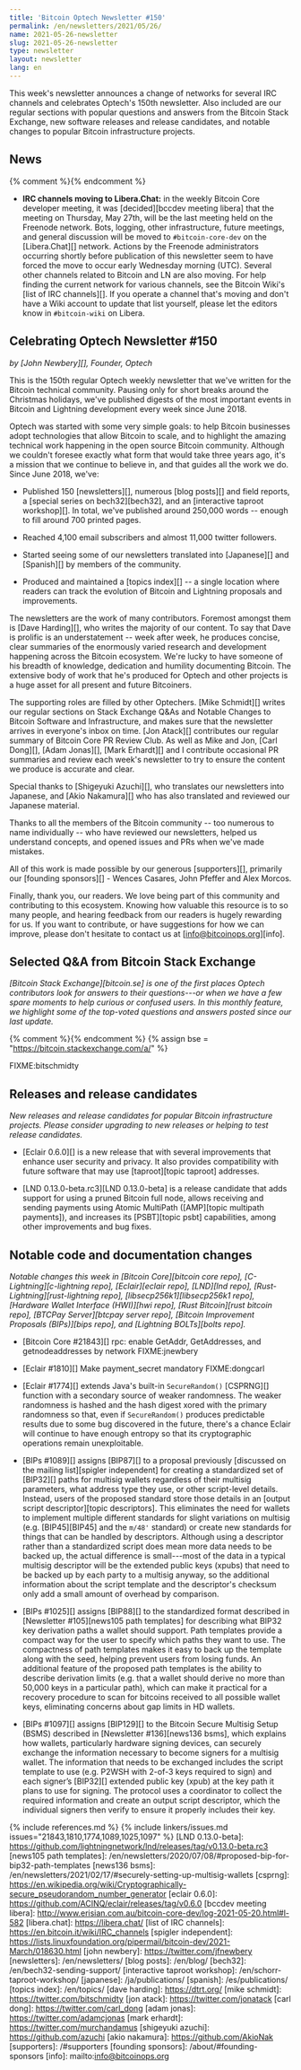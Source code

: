```yaml
---
title: 'Bitcoin Optech Newsletter #150'
permalink: /en/newsletters/2021/05/26/
name: 2021-05-26-newsletter
slug: 2021-05-26-newsletter
type: newsletter
layout: newsletter
lang: en
---
```

This week's newsletter announces a change of networks for several IRC
channels and celebrates Optech's 150th newsletter.  Also included are
our regular sections with popular questions and answers from the Bitcoin
Stack Exchange, new software releases and release candidates, and notable
changes to popular Bitcoin infrastructure projects.

## News

{% comment %}<!-- IRC move would probably be better as an Action Item,
but I'd prefer not to have an empty News section if we can avoid it -harding -->{% endcomment %}

- **IRC channels moving to Libera.Chat:** in the weekly Bitcoin Core
  developer meeting, it was [decided][bccdev meeting libera] that the
  meeting on Thursday, May 27th, will be the last meeting held on the
  Freenode network.  Bots, logging, other infrastructure, future
  meetings, and general discussion will be moved to `#bitcoin-core-dev`
  on the [Libera.Chat][] network.  Actions by the Freenode
  administrators occurring shortly before publication of this newsletter
  seem to have forced the move to occur early Wednesday morning (UTC).
  Several other channels related to
  Bitcoin and LN are also moving.  For help finding the current network
  for various channels, see the Bitcoin Wiki's [list of IRC channels][].
  If you operate a channel that's moving and don't have a Wiki account
  to update that list yourself, please let the editors know in
  `#bitcoin-wiki` on Libera.

## Celebrating Optech Newsletter #150
*by [John Newbery][], Founder, Optech*

This is the 150th regular Optech weekly newsletter that we've written for the
Bitcoin technical community. Pausing only for short breaks around the Christmas
holidays, we've published digests of the most important events in Bitcoin
and Lightning development every week since June 2018.

Optech was started with some very simple goals: to help Bitcoin businesses adopt
technologies that allow Bitcoin to scale, and to highlight the amazing
technical work happening in the open source Bitcoin community. Although we
couldn't foresee exactly what form that would take three years ago, it's a
mission that we continue to believe in, and that guides all the work we do.
Since June 2018, we've:

* Published 150 [newsletters][], numerous [blog posts][] and field reports,
  a [special series on bech32][bech32], and an [interactive taproot workshop][]. In
  total, we've published around 250,000 words -- enough to fill around 700
  printed pages. <!-- wc _posts/en/newsletters/*md _posts/en/*md
  _includes/articles/*md _includes/specials/2019-exec-briefing/*md
  _includes/specials/bech32/*md-->

* Reached 4,100 email subscribers and almost 11,000 twitter followers.

* Started seeing some of our newsletters translated into [Japanese][] and
  [Spanish][] by members of the community.

* Produced and maintained a [topics index][] -- a single location where readers
  can track the evolution of Bitcoin and Lightning proposals and improvements.

The newsletters are the work of many contributors. Foremost amongst them is
[Dave Harding][], who writes the majority of our content. To say that Dave is
prolific is an understatement -- week after week, he produces concise,
clear summaries of the enormously varied research and development happening
across the Bitcoin ecosystem. We're lucky to have someone of his breadth of
knowledge, dedication and humility documenting Bitcoin. The extensive body of
work that he's produced for Optech and other projects is a huge asset for all
present and future Bitcoiners.

The supporting roles are filled by other Optechers. [Mike Schmidt][]
writes our regular sections on Stack Exchange Q&As and Notable Changes to
Bitcoin Software and Infrastructure, and makes sure that the newsletter arrives
in everyone's inbox on time. [Jon Atack][] contributes our regular summary
of Bitcoin Core PR Review Club. As well as Mike and Jon, [Carl Dong][], [Adam
Jonas][], [Mark Erhardt][] and I contribute occasional PR summaries and review
each week's newsletter to try to ensure the content we produce is accurate and
clear.

Special thanks to [Shigeyuki Azuchi][], who translates our newsletters into
Japanese, and [Akio Nakamura][] who has also translated and reviewed our
Japanese material.

Thanks to all the members of the Bitcoin community -- too numerous to name
individually -- who have reviewed our newsletters, helped us understand
concepts, and opened issues and PRs when we've made mistakes.

All of this work is made possible by our generous [supporters][], primarily
our [founding sponsors][] - Wences Casares, John Pfeffer and Alex Morcos.

Finally, thank you, our readers. We love being part of this community and
contributing to this ecosystem. Knowing how valuable this resource is to so many
people, and hearing feedback from our readers is hugely rewarding for us. If you
want to contribute, or have suggestions for how we can improve, please don't
hesitate to contact us at [info@bitcoinops.org][info].

## Selected Q&A from Bitcoin Stack Exchange

*[Bitcoin Stack Exchange][bitcoin.se] is one of the first places Optech
contributors look for answers to their questions---or when we have a
few spare moments to help curious or confused users.  In
this monthly feature, we highlight some of the top-voted questions and
answers posted since our last update.*

{% comment %}<!-- https://bitcoin.stackexchange.com/search?tab=votes&q=created%3a1m..%20is%3aanswer -->{% endcomment %}
{% assign bse = "https://bitcoin.stackexchange.com/a/" %}

FIXME:bitschmidty

## Releases and release candidates

*New releases and release candidates for popular Bitcoin infrastructure
projects.  Please consider upgrading to new releases or helping to test
release candidates.*

- [Eclair 0.6.0][] is a new release that with several improvements that
  enhance user security and privacy.  It also provides compatibility
  with future software that may use [taproot][topic taproot] addresses.

- [LND 0.13.0-beta.rc3][LND 0.13.0-beta] is a release candidate that
  adds support for using a pruned Bitcoin full node, allows receiving
  and sending payments using Atomic MultiPath ([AMP][topic multipath payments]),
  and increases its [PSBT][topic psbt] capabilities, among other improvements
  and bug fixes.

## Notable code and documentation changes

*Notable changes this week in [Bitcoin Core][bitcoin core repo],
[C-Lightning][c-lightning repo], [Eclair][eclair repo], [LND][lnd repo],
[Rust-Lightning][rust-lightning repo], [libsecp256k1][libsecp256k1
repo], [Hardware Wallet Interface (HWI)][hwi repo],
[Rust Bitcoin][rust bitcoin repo], [BTCPay Server][btcpay server repo],
[Bitcoin Improvement Proposals (BIPs)][bips repo], and [Lightning
BOLTs][bolts repo].*


- [Bitcoin Core #21843][] rpc: enable GetAddr, GetAddresses, and getnodeaddresses by network FIXME:jnewbery

- [Eclair #1810][] Make payment_secret mandatory FIXME:dongcarl

- [Eclair #1774][] extends Java's built-in `SecureRandom()` [CSPRNG][]
  function with a secondary source of weaker randomness.  The weaker
  randomness is hashed and the hash digest xored with the primary
  randomness so that, even if `SecureRandom()` produces predictable
  results due to some bug discovered in the future, there's a chance
  Eclair will continue to have enough entropy so that its cryptographic
  operations remain unexploitable.

- [BIPs #1089][] assigns [BIP87][] to a proposal previously [discussed
  on the mailing list][spigler independent] for creating a standardized
  set of [BIP32][] paths for multisig wallets regardless of their
  multisig parameters, what address type they use, or other script-level
  details.  Instead, users of the proposed standard store those details
  in an [output script descriptor][topic descriptors].
  This eliminates the need for wallets to implement multiple different
  standards for slight variations on multisig (e.g. [BIP45][BIP45] and
  the `m/48'` standard) or create new standards for things that can be
  handled by descriptors.  Although using a descriptor rather than a
  standardized script does mean more data needs to be backed up, the
  actual difference is small---most of the data in a typical multisig
  descriptor will be the extended public keys (xpubs) that need to be
  backed up by each party to a multisig anyway, so the additional
  information about the script template and the descriptor's checksum
  only add a small amount of overhead by comparison.

- [BIPs #1025][] assigns [BIP88][] to the standardized format described
  in [Newsletter #105][news105 path templates] for describing what BIP32
  key derivation paths a wallet should support.  Path templates provide
  a compact way for the user to specify which paths they
  want to use. The compactness of path templates makes it easy to back
  up the template along with the seed, helping prevent users from losing
  funds.  An additional feature of the proposed path templates is the
  ability to describe derivation limits (e.g. that a wallet should
  derive no more than 50,000 keys in a particular path), which can make
  it practical for a recovery procedure to scan for bitcoins received to
  all possible wallet keys, eliminating concerns about gap limits in HD
  wallets.

- [BIPs #1097][] assigns [BIP129][] to the Bitcoin Secure Multisig Setup
  (BSMS) described in [Newsletter #136][news136 bsms], which explains
  how wallets, particularly hardware signing devices, can securely exchange the
  information necessary to become signers for a multisig wallet. The
  information that needs to be exchanged includes the script template to
  use (e.g.  P2WSH with 2-of-3 keys required to sign) and each signer’s
  [BIP32][] extended public key (xpub) at the key path it plans to use
  for signing.  The protocol uses a coordinator to collect the required
  information and create an output script descriptor, which the
  individual signers then verify to ensure it properly includes their
  key.

{% include references.md %}
{% include linkers/issues.md issues="21843,1810,1774,1089,1025,1097" %}
[LND 0.13.0-beta]: https://github.com/lightningnetwork/lnd/releases/tag/v0.13.0-beta.rc3
[news105 path templates]: /en/newsletters/2020/07/08/#proposed-bip-for-bip32-path-templates
[news136 bsms]: /en/newsletters/2021/02/17/#securely-setting-up-multisig-wallets
[csprng]: https://en.wikipedia.org/wiki/Cryptographically-secure_pseudorandom_number_generator
[eclair 0.6.0]: https://github.com/ACINQ/eclair/releases/tag/v0.6.0
[bccdev meeting libera]: http://www.erisian.com.au/bitcoin-core-dev/log-2021-05-20.html#l-582
[libera.chat]: https://libera.chat/
[list of IRC channels]: https://en.bitcoin.it/wiki/IRC_channels
[spigler independent]: https://lists.linuxfoundation.org/pipermail/bitcoin-dev/2021-March/018630.html
[john newbery]: https://twitter.com/jfnewbery
[newsletters]: /en/newsletters/
[blog posts]: /en/blog/
[bech32]: /en/bech32-sending-support/
[interactive taproot workshop]: /en/schorr-taproot-workshop/
[japanese]: /ja/publications/
[spanish]: /es/publications/
[topics index]: /en/topics/
[dave harding]: https://dtrt.org/
[mike schmidt]: https://twitter.com/bitschmidty
[jon atack]: https://twitter.com/jonatack
[carl dong]: https://twitter.com/carl_dong
[adam jonas]: https://twitter.com/adamcjonas
[mark erhardt]: https://twitter.com/murchandamus
[shigeyuki azuchi]: https://github.com/azuchi
[akio nakamura]: https://github.com/AkioNak
[supporters]: /#supporters
[founding sponsors]: /about/#founding-sponsors
[info]: mailto:info@bitcoinops.org
